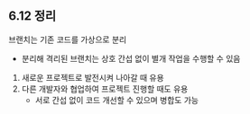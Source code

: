 ## 6.12 정리
브랜치는 기존 코드를 가상으로 분리
   + 분리해 격리된 브랜치는 상호 간섭 없이 별개 작업을 수행할 수 있음

1. 새로운 프로젝트로 발전시켜 나아갈 때 유용
2. 다른 개발자와 협업하여 프로젝트 진행할 때도 유용
    + 서로 간섭 없이 코드 개선할 수 있으며 병합도 가능
